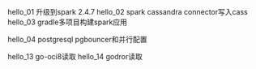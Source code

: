 hello_01  升级到spark 2.4.7
hello_02  spark cassandra connector写入cass
hello_03  gradle多项目构建spark应用

hello_04  postgresql pgbouncer和并行配置

hello_13  go-oci8读取
hello_14  godror读取